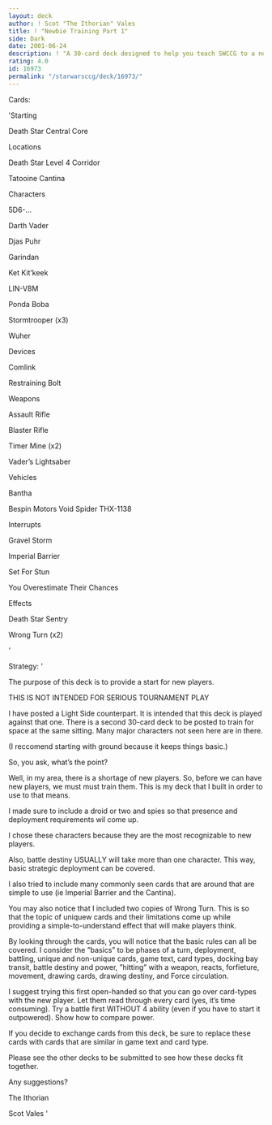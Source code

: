 ```yaml
---
layout: deck
author: ! Scot "The Ithorian" Vales
title: ! "Newbie Training Part 1"
side: Dark
date: 2001-06-24
description: ! "A 30-card deck designed to help you teach SWCCG to a new player.  It compliments the other training decks I submitted."
rating: 4.0
id: 16973
permalink: "/starwarsccg/deck/16973/"
---
```

Cards: 

'Starting

Death Star Central Core



Locations

Death Star Level 4 Corridor

Tatooine Cantina



Characters

5D6-...

Darth Vader

Djas Puhr

Garindan

Ket Kit’keek

LIN-V8M

Ponda Boba

Stormtrooper (x3)

Wuher



Devices

Comlink

Restraining Bolt



Weapons

Assault Rifle

Blaster Rifle

Timer Mine (x2)

Vader’s Lightsaber



Vehicles

Bantha

Bespin Motors Void Spider THX-1138



Interrupts

Gravel Storm

Imperial Barrier

Set For Stun

You Overestimate Their Chances



Effects

Death Star Sentry

Wrong Turn (x2)


'

Strategy: '

The purpose of this deck is to provide a start for new players. 


THIS IS NOT INTENDED FOR SERIOUS TOURNAMENT PLAY 


I have posted a Light Side counterpart.  It is intended that this deck is played against that one.  There is a second 30-card deck to be posted to train for space at the same sitting. Many major characters not seen here are in there. 

(I reccomend starting with ground because it keeps things basic.) 


So, you ask, what&#8217;s the point? 


Well, in my area, there is a shortage of new players. So, before we can have new players, we must must train them. This is my deck that I built in order to use to that means. 


I made sure to include a droid or two and spies so that presence and deployment requirements wil come up.



I chose these characters because they are the most recognizable to new players.

Also, battle destiny USUALLY will take more than one character. This way, basic strategic deployment can be covered. 

I also tried to include many commonly seen cards that are around that are simple to use (ie Imperial Barrier and the Cantina).

You may also notice that I included two copies of Wrong Turn.  This is so that the topic of uniquew cards and their limitations come up while providing a simple-to-understand effect that will make players think.


By looking through the cards, you will notice that the basic rules can all be covered. I consider the &#8221;basics&#8221; to be phases of a turn, deployment, battling, unique and non-unique cards, game text, card types, docking bay transit, battle destiny and power, &#8221;hitting&#8221; with a weapon, reacts, forfieture, movement, drawing cards, drawing destiny, and Force circulation. 


I suggest trying this first open-handed so that you can go over card-types with the new player. Let them read through every card (yes, it&#8217;s time consuming). Try a battle first WITHOUT 4 ability (even if you have to start it outpowered). Show how to compare power. 


If you decide to exchange cards from this deck, be sure to replace these cards with cards that are similar in game text and card type. 


Please see the other decks to be submitted to see how these decks fit together. 


Any suggestions? 


The Ithorian 

Scot Vales   '
